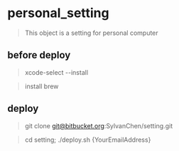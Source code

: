 # personal_setting

> This object is a setting for personal computer

## before deploy

> xcode-select --install

> install brew

## deploy

> git clone git@bitbucket.org:SylvanChen/setting.git

> cd setting; ./deploy.sh {YourEmailAddress}
